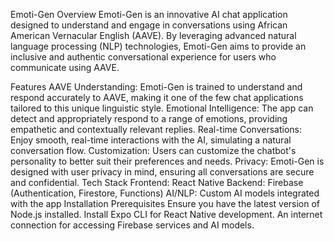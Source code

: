 Emoti-Gen
Overview
Emoti-Gen is an innovative AI chat application designed to understand and engage in conversations using African American Vernacular English (AAVE). By leveraging advanced natural language processing (NLP) technologies, Emoti-Gen aims to provide an inclusive and authentic conversational experience for users who communicate using AAVE.

Features
AAVE Understanding: Emoti-Gen is trained to understand and respond accurately to AAVE, making it one of the few chat applications tailored to this unique linguistic style.
Emotional Intelligence: The app can detect and appropriately respond to a range of emotions, providing empathetic and contextually relevant replies.
Real-time Conversations: Enjoy smooth, real-time interactions with the AI, simulating a natural conversation flow.
Customization: Users can customize the chatbot's personality to better suit their preferences and needs.
Privacy: Emoti-Gen is designed with user privacy in mind, ensuring all conversations are secure and confidential.
Tech Stack
Frontend: React Native
Backend: Firebase (Authentication, Firestore, Functions)
AI/NLP: Custom AI models integrated with the app
Installation
Prerequisites
Ensure you have the latest version of Node.js installed.
Install Expo CLI for React Native development.
An internet connection for accessing Firebase services and AI models.
